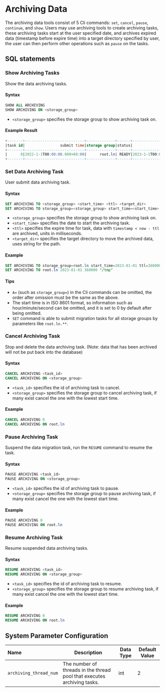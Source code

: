<!--

    Licensed to the Apache Software Foundation (ASF) under one
    or more contributor license agreements.  See the NOTICE file
    distributed with this work for additional information
    regarding copyright ownership.  The ASF licenses this file
    to you under the Apache License, Version 2.0 (the
    "License"); you may not use this file except in compliance
    with the License.  You may obtain a copy of the License at

        http://www.apache.org/licenses/LICENSE-2.0

    Unless required by applicable law or agreed to in writing,
    software distributed under the License is distributed on an
    "AS IS" BASIS, WITHOUT WARRANTIES OR CONDITIONS OF ANY
    KIND, either express or implied.  See the License for the
    specific language governing permissions and limitations
    under the License.

-->

# Archiving Data

The archiving data tools consist of 5 Cli commands: `set`, `cancel`, `pause`, `continue`, and `show`. Users may use
archiving tools to create archiving tasks, these archiving tasks start at the user specified date, and archives expired
data (timestamp before expire time) into a target directory specified by user, the user can then perform other
operations such as `pause` on the tasks.

## SQL statements

### Show Archiving Tasks

Show the data archiving tasks.

#### Syntax

```sql
SHOW ALL ARCHIVING
SHOW ARCHIVING ON <storage_group>
```

- `<storage_group>` specifies the storage group to show archiving task on.

#### Example Result

```sql
+-------+---------------------------+-------------+------+---------------------------+---------------+----------------+
|task id|                submit time|storage group|status|                 start time|expire time(ms)|target directory|
+-------+---------------------------+-------------+------+---------------------------+---------------+----------------+
|      0|2022-1-1T00:00:00.000+08:00|      root.ln| READY|2023-1-1T00:00:00.000+08:00|         360000|            /tmp|
+-------+---------------------------+-------------+------+---------------------------+---------------+----------------+
```

### Set Data Archiving Task

User submit data archiving task.

#### Syntax

```sql
SET ARCHIVING TO <storage_group> <start_time> <ttl> <target_dir>
SET ARCHIVING TO storage_group=<storage_group> start_time=<start_time> ttl=<ttl> target_dir=<target_dir>
```

- `<storage_group>` specifies the storage group to show archiving task on.
- `<start_time>` specifies the date to start the archiving task.
- `<ttl>` specifies the expire time for task, data with `timestamp < now - ttl` are archived, units in milliseconds.
- `<target_dir>` specifies the target directory to move the archived data, uses string for the path.

#### Example

```sql
SET ARCHIVING TO storage_group=root.ln start_time=2023-01-01 ttl=360000 target_dir="/tmp"
SET ARCHIVING TO root.ln 2023-01-01 360000 "/tmp"
```

#### Tips

- `A=` (such as `storage_group=`) in the Cli commands can be omitted, the order after omission must be the same as the
  above.
- The start time is in ISO 8601 format, so information such as hour/minute/second can be omitted, and it is set to 0 by
  default after being omitted.
- `SET` command is able to submit migration tasks for all storage groups by parameters like `root.ln.**`.

### Cancel Archiving Task

Stop and delete the data archiving task. (Note: data that has been archived will not be put back into the database)

#### Syntax

```sql
CANCEL ARCHIVING <task_id>
CANCEL ARCHIVING ON <storage_group>
```

- `<task_id>` specifies the id of archiving task to cancel.
- `<storage_group>` specifies the storage group to cancel archiving task, if many exist cancel the one with the lowest
  start time.

#### Example

```sql
CANCEL ARCHIVING 0
CANCEL ARCHIVING ON root.ln
```

### Pause Archiving Task

Suspend the data migration task, run the `RESUME` command to resume the task.

#### Syntax

```sql
PAUSE ARCHIVING <task_id>
PAUSE ARCHIVING ON <storage_group>
```

- `<task_id>` specifies the id of archiving task to pause.
- `<storage_group>` specifies the storage group to pause archiving task, if many exist cancel the one with the lowest
  start time.

#### Example

```sql
PAUSE ARCHIVING 0
PAUSE ARCHIVING ON root.ln
```

### Resume Archiving Task

Resume suspended data archiving tasks.

#### Syntax

```sql
RESUME ARCHIVING <task_id>
RESUME ARCHIVING ON <storage_group>
```

- `<task_id>` specifies the id of archiving task to resume.
- `<storage_group>` specifies the storage group to resume archiving task, if many exist cancel the one with the lowest
  start time.

#### Example

```sql
RESUME ARCHIVING 0
RESUME ARCHIVING ON root.ln
```

## System Parameter Configuration

| Name                   | Description                                                             | Data Type | Default Value |
|:-----------------------|-------------------------------------------------------------------------| --------- | ------------- |
| `archiving_thread_num` | The number of threads in the thread pool that executes archiving tasks. | int       | 2             |
